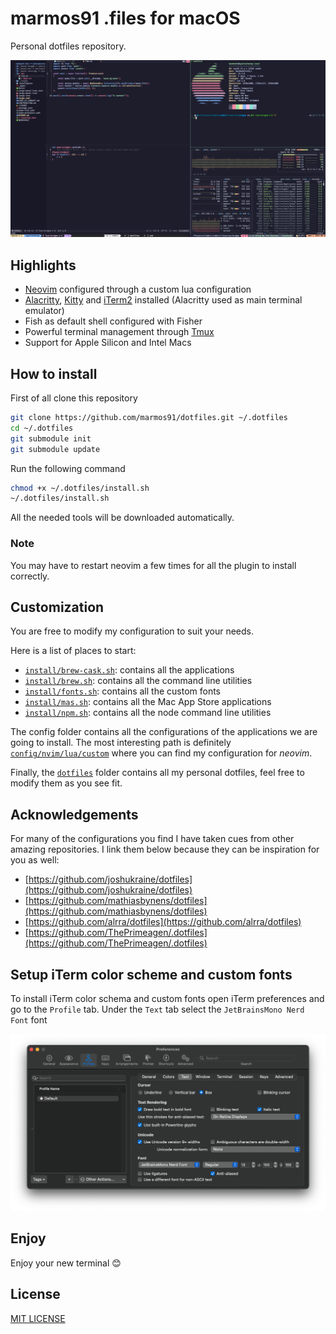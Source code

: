 # marmos91 .files for macOS

Personal dotfiles repository.

![result](./assets/setup.png)

## Highlights

- [Neovim](https://neovim.io/) configured through a custom lua configuration
- [Alacritty](https://alacritty.org/), [Kitty](https://sw.kovidgoyal.net/kitty/) and [iTerm2](https://iterm2.com/) installed (Alacritty used as main terminal emulator)
- Fish as default shell configured with Fisher
- Powerful terminal management through [Tmux](https://github.com/tmux/tmux/wiki)
- Support for Apple Silicon and Intel Macs

## How to install

First of all clone this repository

```bash
git clone https://github.com/marmos91/dotfiles.git ~/.dotfiles
cd ~/.dotfiles
git submodule init
git submodule update
```

Run the following command

```bash
chmod +x ~/.dotfiles/install.sh
~/.dotfiles/install.sh
```

All the needed tools will be downloaded automatically.

### Note

You may have to restart neovim a few times for all the plugin to install correctly.

## Customization

You are free to modify my configuration to suit your needs.

Here is a list of places to start:

- [`install/brew-cask.sh`](./install/brew-cask.sh): contains all the applications
- [`install/brew.sh`](./install/brew.sh): contains all the command line utilities
- [`install/fonts.sh`](./install/fonts.sh): contains all the custom fonts
- [`install/mas.sh`](./install/mas.sh): contains all the Mac App Store applications
- [`install/npm.sh`](./install/npm.sh): contains all the node command line utilities

The config folder contains all the configurations of the applications we are going to install.
The most interesting path is definitely [`config/nvim/lua/custom`](./config/nvim/lua/custom) where you can find my configuration for _neovim_.

Finally, the [`dotfiles`](./dotfiles/) folder contains all my personal dotfiles, feel free to modify them as you see fit.

## Acknowledgements

For many of the configurations you find I have taken cues from other amazing repositories.
I link them below because they can be inspiration for you as well:

- [https://github.com/joshukraine/dotfiles](https://github.com/joshukraine/dotfiles)
- [https://github.com/mathiasbynens/dotfiles](https://github.com/mathiasbynens/dotfiles)
- [https://github.com/alrra/dotfiles](https://github.com/alrra/dotfiles)
- [https://github.com/ThePrimeagen/.dotfiles](https://github.com/ThePrimeagen/.dotfiles)

## Setup iTerm color scheme and custom fonts

To install iTerm color schema and custom fonts open iTerm preferences and go to the `Profile` tab.
Under the `Text` tab select the `JetBrainsMono Nerd Font` font

![iterm-text](./assets/iterm-text.png)

## Enjoy

Enjoy your new terminal 😊

## License

[MIT LICENSE](./LICENSE)

